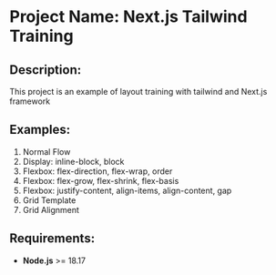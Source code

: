 # Project Name: Next.js Tailwind Training

## Description:

This project is an example of layout training with tailwind and Next.js framework

## Examples:

1. Normal Flow
2. Display: inline-block, block
3. Flexbox: flex-direction, flex-wrap, order
4. Flexbox: flex-grow, flex-shrink, flex-basis
5. Flexbox: justify-content, align-items, align-content, gap
6. Grid Template
7. Grid Alignment

## Requirements:

- **Node.js** >= 18.17
